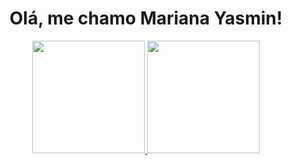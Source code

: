 ### <h1 align="center"> Olá, me chamo Mariana Yasmin! </h1>

<div align="center">
  <a href="https://github.com/mariyasmin">
  <img height="180em" src="https://github-readme-stats.vercel.app/api?username=mariyasmin&show_icons=true&theme=lightk&include_all_commits=true&count_private=true"/>
  <img height="180em" src="https://github-readme-stats.vercel.app/api/top-langs/?username=mariyasmin&layout=compact&langs_count=7&theme=outrun"/>
</div>
